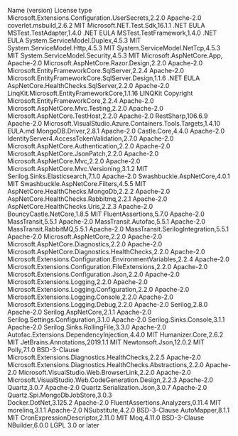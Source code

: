 Name (version)	License type
Microsoft.Extensions.Configuration.UserSecrets,2.2.0	Apache-2.0
coverlet.msbuild,2.6.2	MIT
Microsoft.NET.Test.Sdk,16.1.1	.NET EULA
MSTest.TestAdapter,1.4.0	.NET EULA
MSTest.TestFramework,1.4.0	.NET EULA
System.ServiceModel.Duplex,4.5.3	MIT
System.ServiceModel.Http,4.5.3	MIT
System.ServiceModel.NetTcp,4.5.3	MIT
System.ServiceModel.Security,4.5.3	MIT
Microsoft.AspNetCore.App,	Apache-2.0
Microsoft.AspNetCore.Razor.Design,2.2.0	Apache-2.0
Microsoft.EntityFrameworkCore.SqlServer,2.2.4	Apache-2.0
Microsoft.EntityFrameworkCore.SqlServer.Design,1.1.6	.NET EULA
AspNetCore.HealthChecks.SqlServer,2.2.0	Apache-2.0
LinqKit.Microsoft.EntityFrameworkCore,1.1.16	LINQKit Copyright
Microsoft.EntityFrameworkCore,2.2.4	Apache-2.0
Microsoft.AspNetCore.Mvc.Testing,2.2.0	Apache-2.0
Microsoft.AspNetCore.TestHost,2.2.0	Apache-2.0
RestSharp,106.6.9	Apache-2.0
Microsoft.VisualStudio.Azure.Containers.Tools.Targets,1.4.10	EULA.md
MongoDB.Driver,2.8.1	Apache-2.0
Castle.Core,4.4.0	Apache-2.0
IdentityServer4.AccessTokenValidation,2.7.0	Apache-2.0
Microsoft.AspNetCore.Authentication,2.2.0	Apache-2.0
Microsoft.AspNetCore.JsonPatch,2.2.0	Apache-2.0
Microsoft.AspNetCore.Mvc,2.2.0	Apache-2.0
Microsoft.AspNetCore.Mvc.Versioning,3.1.2	MIT
Serilog.Sinks.Elasticsearch,7.1.0	Apache-2.0
Swashbuckle.AspNetCore,4.0.1	MIT
Swashbuckle.AspNetCore.Filters,4.5.5	MIT
AspNetCore.HealthChecks.MongoDb,2.2.2	Apache-2.0
AspNetCore.HealthChecks.Rabbitmq,2.2.1	Apache-2.0
AspNetCore.HealthChecks.Uris,2.2.3	Apache-2.0
BouncyCastle.NetCore,1.8.5	MIT
FluentAssertions,5.7.0	Apache-2.0
MassTransit,5.5.1	Apache-2.0
MassTransit.Autofac,5.5.1	Apache-2.0
MassTransit.RabbitMQ,5.5.1	Apache-2.0
MassTransit.SerilogIntegration,5.5.1	Apache-2.0
Microsoft.AspNetCore,2.2.0	Apache-2.0
Microsoft.AspNetCore.Diagnostics,2.2.0	Apache-2.0
Microsoft.AspNetCore.Diagnostics.HealthChecks,2.2.0	Apache-2.0
Microsoft.Extensions.Configuration.EnvironmentVariables,2.2.4	Apache-2.0
Microsoft.Extensions.Configuration.FileExtensions,2.2.0	Apache-2.0
Microsoft.Extensions.Configuration.Json,2.2.0	Apache-2.0
Microsoft.Extensions.Logging,2.2.0	Apache-2.0
Microsoft.Extensions.Logging.Configuration,2.2.0	Apache-2.0
Microsoft.Extensions.Logging.Console,2.2.0	Apache-2.0
Microsoft.Extensions.Logging.Debug,2.2.0	Apache-2.0
Serilog,2.8.0	Apache-2.0
Serilog.AspNetCore,2.1.1	Apache-2.0
Serilog.Settings.Configuration,3.1.0	Apache-2.0
Serilog.Sinks.Console,3.1.1	Apache-2.0
Serilog.Sinks.RollingFile,3.3.0	Apache-2.0
Autofac.Extensions.DependencyInjection,4.4.0	MIT
Humanizer.Core,2.6.2	MIT
JetBrains.Annotations,2019.1.1	MIT
Newtonsoft.Json,12.0.2	MIT
Polly,7.1.0	BSD-3-Clause
Microsoft.Extensions.Diagnostics.HealthChecks,2.2.5	Apache-2.0
Microsoft.Extensions.Diagnostics.HealthChecks.Abstractions,2.2.0	Apache-2.0
Microsoft.VisualStudio.Web.BrowserLink,2.2.0	Apache-2.0
Microsoft.VisualStudio.Web.CodeGeneration.Design,2.2.3	Apache-2.0
Quartz,3.0.7	Apache-2.0
Quartz.Serialization.Json,3.0.7	Apache-2.0
Quartz.Spi.MongoDbJobStore,3.0.3	
Docker.DotNet,3.125.2	Apache-2.0
FluentAssertions.Analyzers,0.11.4	MIT
morelinq,3.1.1	Apache-2.0
NSubstitute,4.2.0	BSD-3-Clause
AutoMapper,8.1.1	MIT
CronExpressionDescriptor,2.11.0	MIT
Moq,4.11.0	BSD-3-Clause
NBuilder,6.0.0	LGPL 3.0 or later
